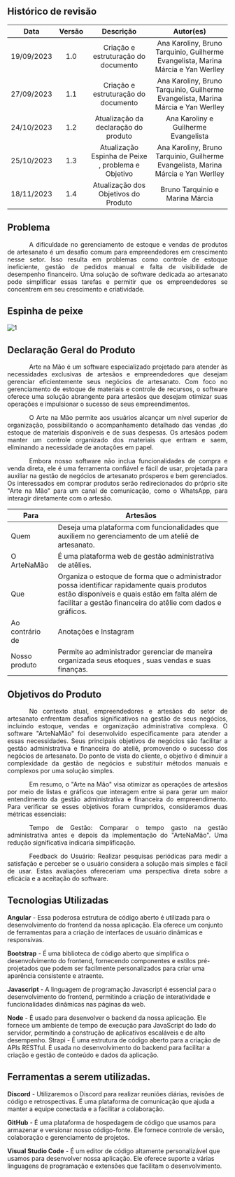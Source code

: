 ## Histórico de revisão

|    Data    | Versão |              Descrição              |  Autor(es)  |
| :--------: | :----: | :---------------------------------: | :---------: |
| 19/09/2023 |  1.0   | Criação e estruturação do documento | Ana Karoliny, Bruno Tarquinio, Guilherme Evangelista, Marina Márcia e Yan Werlley|
| 27/09/2023 |  1.1   | Criação e estruturação do documento | Ana Karoliny, Bruno Tarquinio, Guilherme Evangelista, Marina Márcia e Yan Werlley|
| 24/10/2023 |  1.2   | Atualização da declaração do produto | Ana Karoliny e Guilherme Evangelista|
| 25/10/2023 |  1.3   | Atualização Espinha de Peixe , problema e Objetivo | Ana Karoliny, Bruno Tarquinio, Guilherme Evangelista, Marina Márcia e Yan Werlley|
| 18/11/2023 |  1.4   | Atualização dos Objetivos do Produto | Bruno Tarquinio e Marina Márcia |



## Problema

<p style="text-indent: 50px;text-align: justify;">
    A dificuldade no gerenciamento de estoque e vendas de produtos de artesanato é um desafio comum para empreendedores em crescimento nesse setor. Isso resulta em problemas como controle de estoque ineficiente, gestão de pedidos manual e falta de visibilidade de desempenho financeiro. Uma solução de software dedicada ao artesanato pode simplificar essas tarefas e permitir que os empreendedores se concentrem em seu crescimento e criatividade.
</p>

## Espinha de peixe
![1](https://user-images.githubusercontent.com/78980848/278196412-644698b4-bd59-4729-8f82-e5d36df2d7af.png)


## Declaração Geral do Produto

<p style="text-indent: 50px;text-align: justify;">
Arte na Mão é um software especializado projetado para atender às necessidades exclusivas de artesãos e empreendedores que desejam gerenciar eficientemente seus negócios de artesanato. Com foco no gerenciamento de estoque de materiais e controle de recursos, o software oferece uma solução abrangente para artesãos que desejam otimizar suas operações e impulsionar o sucesso de seus empreendimentos.
</p>
<p style="text-indent: 50px;text-align: justify;">
O Arte na Mão permite aos usuários alcançar um nível superior de organização, possibilitando o acompanhamento detalhado das vendas ,do estoque de materiais disponíveis e de suas despesas. Os artesãos podem manter um controle organizado dos materiais que entram e saem, eliminando a necessidade de anotações em papel.</p>
<p style="text-indent: 50px;text-align: justify;">
Embora nosso software não inclua funcionalidades de compra e venda direta, ele é uma ferramenta confiável e fácil de usar, projetada para auxiliar na gestão de negócios de artesanato prósperos e bem gerenciados. Os interessados em comprar produtos serão redirecionados do próprio site "Arte na Mão" para um canal de comunicação, como o WhatsApp, para interagir diretamente com o artesão.
</p>

| Para                  | Artesãos                                                                                                         |
| --------------------- | --------------------------------------------------------------------------------------------------------------------------- |
| Quem                  | Deseja uma plataforma com funcionalidades que auxiliem no gerenciamento de um ateliê de artesanato.       |
| O ArteNaMão |É uma plataforma web de gestão administrativa de atêlies.                                                                             |
| Que                   | Organiza o estoque de forma que o administrador possa identificar rapidamente quais produtos estão disponíveis e quais estão em falta além de facilitar a gestão financeira do atêlie com dados e gráficos.                                  |
| Ao contrário de      | Anotações e Instagram                                                                                                                      |
| Nosso produto         | Permite ao administrador gerenciar de maneira organizada seus etoques , suas vendas e suas finanças.  |

## Objetivos do Produto
<p style="text-indent: 50px;text-align: justify;">
No contexto atual, empreendedores e artesãos do setor de artesanato enfrentam desafios significativos na gestão de seus negócios, incluindo estoque, vendas e organização administrativa complexa. O software "ArteNaMão" foi desenvolvido especificamente para atender a essas necessidades. Seus principais objetivos de negócios são facilitar a gestão administrativa e financeira do ateliê, promovendo o sucesso dos negócios de artesanato. Do ponto de vista do cliente, o objetivo é diminuir a complexidade da gestão de negócios e substituir métodos manuais e complexos por uma solução simples.
</p>
<p style="text-indent: 50px;text-align: justify;">
Em resumo, o "Arte na Mão" visa otimizar as operações de artesãos por meio de listas e gráficos que interagem entre si para gerar um maior entendimento da gestão administrativa e financeira do empreendimento. Para verificar se esses objetivos foram cumpridos, consideramos duas métricas essenciais:
</p>
<p style="text-indent: 50px;text-align: justify;">
Tempo de Gestão: Comparar o tempo gasto na gestão administrativa antes e depois da implementação do "ArteNaMão". Uma redução significativa indicaria simplificação.
</p>
<p style="text-indent: 50px;text-align: justify;">
Feedback do Usuário: Realizar pesquisas periódicas para medir a satisfação e perceber se o usuário considera a solução mais simples e fácil de usar. Estas avaliações ofereceriam uma perspectiva direta sobre a eficácia e a aceitação do software. 
</p>

## Tecnologias Utilizadas

**Angular** - Essa poderosa estrutura de código aberto é utilizada para o desenvolvimento do frontend da nossa aplicação. Ela oferece um conjunto de ferramentas para a criação de interfaces de usuário dinâmicas e responsivas.

**Bootstrap** - É uma biblioteca de código aberto que simplifica o desenvolvimento do frontend, fornecendo componentes e estilos pré-projetados que podem ser facilmente personalizados para criar uma aparência consistente e atraente.

**Javascript** - A linguagem de programação Javascript é essencial para o desenvolvimento do frontend, permitindo a criação de interatividade e funcionalidades dinâmicas nas páginas da web.

**Node** - É usado para desenvolver o backend da nossa aplicação. Ele fornece um ambiente de tempo de execução para JavaScript do lado do servidor, permitindo a construção de aplicativos escaláveis e de alto desempenho.
Strapi - É uma estrutura de código aberto para a criação de APIs RESTful. É usada no desenvolvimento do backend para facilitar a criação e gestão de conteúdo e dados da aplicação.


## Ferramentas a serem utilizadas.

**Discord** - Utilizaremos o Discord para realizar reuniões diárias, revisões de código e retrospectivas. É uma plataforma de comunicação que ajuda a manter a equipe conectada e a facilitar a colaboração.

**GitHub** - É uma plataforma de hospedagem de código que usamos para armazenar e versionar nosso código-fonte. Ele fornece controle de versão, colaboração e gerenciamento de projetos.

**Visual Studio Code** - É um editor de código altamente personalizável que usamos para desenvolver nossa aplicação. Ele oferece suporte a várias linguagens de programação e extensões que facilitam o desenvolvimento.
